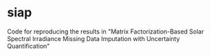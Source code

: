 # siap
Code for reproducing the results in "Matrix Factorization-Based Solar Spectral Irradiance Missing Data Imputation with Uncertainty Quantification"
